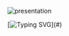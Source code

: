 ![presentation](https://github.com/z-bj/z-bj/blob/master/img/Gitprofil.svg)

[![Typing SVG](https://readme-typing-svg.herokuapp.com?font=Montserrat&size=65&duration=3000&color=004C9C&vCenter=true&width=2000&height=200&lines=Thanks+for+watching+and+I+will+see+you+on+our+next+call+%F0%9F%93%9E;%F0%9F%91%88+%F0%9F%93%85+Book+it+through+my+Calendly.)](#)

